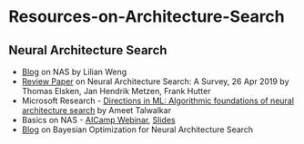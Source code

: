 # Resources-on-Architecture-Search


## Neural Architecture Search
- [Blog](https://lilianweng.github.io/lil-log/2020/08/06/neural-architecture-search.html) on NAS by Lilian Weng
- [Review Paper](https://arxiv.org/abs/1808.05377) on Neural Architecture Search: A Survey, 26 Apr 2019 by Thomas Elsken, Jan Hendrik Metzen, Frank Hutter
- Microsoft Research - [Directions in ML: Algorithmic foundations of neural architecture search](https://www.youtube.com/watch?v=5ke9ZEvXJEk) by Ameet Talwalkar
- Basics on NAS - [AICamp Webinar](https://www.youtube.com/watch?v=IQcgcSjTaJE), [Slides](https://www.slideshare.net/BillLiu31/an-introduction-to-neural-architecture-search)
- [Blog](https://medium.com/abacus-ai/an-introduction-to-bayesian-optimization-for-neural-architecture-search-d324830ec781) on Bayesian Optimization for Neural Architecture Search
